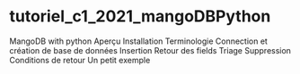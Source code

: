 # tutoriel_c1_2021_mangoDBPython
MangoDB with python
Aperçu 
Installation 
Terminologie 
Connection et création de base de données 
Insertion 
Retour des fields
Triage 
Suppression 
Conditions de retour 
Un petit exemple 

